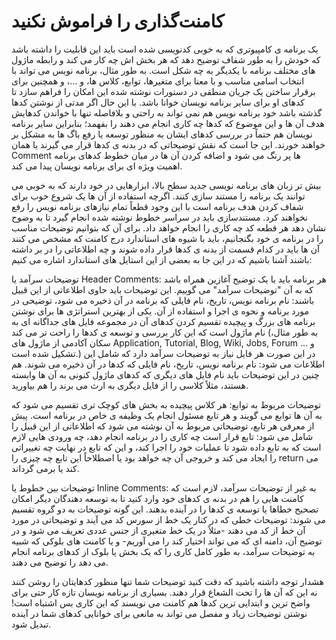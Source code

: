 # کامنت‌گذاری را فراموش نکنید

یک برنامه ی کامپیوتری که به خوبی کدنویسی شده است باید این قابلیت را داشته باشد که خودش را به طور شفاف توضیح دهد که هر بخش اش چه کار می کند و رابطه ماژول های مختلف برنامه با یکدیگر به چه شکل است. به طور مثال، برنامه نویس می تواند با انتخاب اسامی مناسب و با معنا برای متغیرها، توابع، کلاس ها، و ...، و همچنین برای برقرار ساختن یک جریان منطقی در دستورات نوشته شده این امکان را فراهم سازد تا کدهای او برای سایر برنامه نویسان خوانا باشد. با این حال اگر مدتی از نوشتن کدها گذشته باشد خود برنامه نویس هم نمی تواند به راحتی و بلافاصله  تنها با خواندن کدهایش هدف آن ها و این موضوع که کدها چه کاری انجام می دهند را بفهمد؛ بنابراین سایر برنامه نویسان هم حتماً در بررسی کدهای ایشان به منظور توسعه یا رفع باگ ها به مشکل بر خواهند خورند. این جا است که نقش توضیحاتی که در بدنه ی کدها قرار می گیرند یا همان Comment ها پر رنگ می شود و اضافه کردن آن ها در میان خطوط کدهای برنامه اهمیت ویژه ای برای برنامه نویسان پیدا می کند. 

بیش تر زبان های برنامه نویسی جدید سطح بالا، ابزارهایی در خود دارند که به خوبی می توانند یک برنامه را مستند سازی کنند. اگرچه استفاده از آن ها یک شروع خوب برای شفاف کردن هدف برنامه است با این وجود قطعاً تمام نیازهای برنامه نویس را رفع نخواهند کرد. مستندسازی باید در سراسر خطوط نوشته شده انجام گیرد تا به وضوح نشان دهد هر قطعه کد چه کاری را انجام خواهد داد. برای آن که بتوانیم توضیحات مناسب را در برنامه ی خود بگنجانیم، باید با شیوه های استاندارد درج کامنت که مشخص می کنند آن ها باید در کدام قسمت از بدنه ی کدها قرار داده شوند و چه اطلاعاتی را در بر داشته باشند آشنا باشیم که در این جا به بعضی از این استایل های استاندارد اشاره می کنیم:

توضیحات سرآمد یا Header Comments:
هر برنامه باید با یک توضیح آغازین همراه باشد که به آن "توضیحات سرآمد" می گوییم. این توضیحات باید حاوی اطلاعاتی از این قبیل باشند: نام برنامه نویس، تاریخ، نام فایلی که برنامه در آن ذخیره می شود، توضیحی در مورد برنامه و نحوه ی اجرا و استفاده از آن. یکی از بهترین استراتژی ها برای نوشتن برنامه های بزرگ و پیچیده تقسیم کردن کدهای آن در مجموعه فایل های جداگانه ای به نام ماژول است که این کار بررسی و توسعه ی کدها را راحت تر می کند (به طور مثال، سکان آکادمی از ماژول های Application, Tutorial, Blog, Wiki, Jobs, Forum و ... تشکیل شده است.) در این صورت هر فایل نیاز به توضیحات سرآمد دارد که شامل این اطلاعات می شود: نام برنامه نویس، تاریخ، نام فایلی که کدها در آن ذخیره می شوند. هم چنین در این توضیحات باید نام فایل های دیگری که کدهای ماژول کنونی به آن ها وابسته هستند، مثلاً کلاسی را از فایل دیگری به ارث می برند را هم بیاورید.

توضیحات مربوط به توابع:
هر کلاس پیچیده به بخش های کوچک تری تقسیم می شود که به آن ها توابع می گویند و هر تابع مسئول انجام یک وظیفه ی خاص در برنامه است. پیش از معرفی هر تابع، توضیحاتی مربوط به آن نوشته می شود که اطلاعاتی از این قبیل را شامل می شود: تابع قرار است چه کاری را در برنامه انجام دهد، چه ورودی هایی لازم است که به تابع داده شود تا عملیات خود را اجرا کند، و این که تابع در نهایت چه تغییراتی را ایجاد می کند و خروجی آن چه خواهد بود یا اصطلاحاً این تابع چه چیزی را return می کند یا برمی گرداند.

توضیحات بین خطوط یا Inline Comments:
به غیر از توضیحات سرآمد، لازم است که کامنت هایی را هم در بدنه ی کدهای خود وارد کنید تا به توسعه دهندگان دیگر امکان تصحیح خطاها یا توسعه ی کدها را در آینده بدهند. این گونه توضیحات به دو گروه تقسیم می شوند: توضیحات خطی که در کنار یک خط از سورس کد می آیند و توضیحاتی در مورد آن خط از کد می دهند -مثلاً در یک خط متغیری از جنس عددی تعریف می شود و در توضیح آن، دامنه ای که می تواند اختیار کند را می آوریم- و یا کامنت های بلوکی که شبیه به توضیحات سرآمد، به طور کامل کاری را که یک بخش یا بلوک از کدهای برنامه انجام می دهد را توضیح می دهند.

هشدار توجه داشته باشید که دقت کنید توضیحات شما تنها منظور کدهایتان را روشن کنند نه این که آن ها را تحت الشعاع قرار دهند. بسیاری از برنامه نویسان تازه کار حتی برای واضح ترین و ابتدایی ترین کدها هم کامنت می نویسند که این کاری بس اشتباه است! نوشتن توضیحات زیاد و مفصل می تواند به مانعی برای خوانایی کدهای شما در آینده تبدیل شود.

